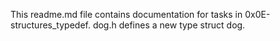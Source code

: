 This readme.md file contains documentation for tasks in 0x0E-structures_typedef.
dog.h defines a new type struct dog.
